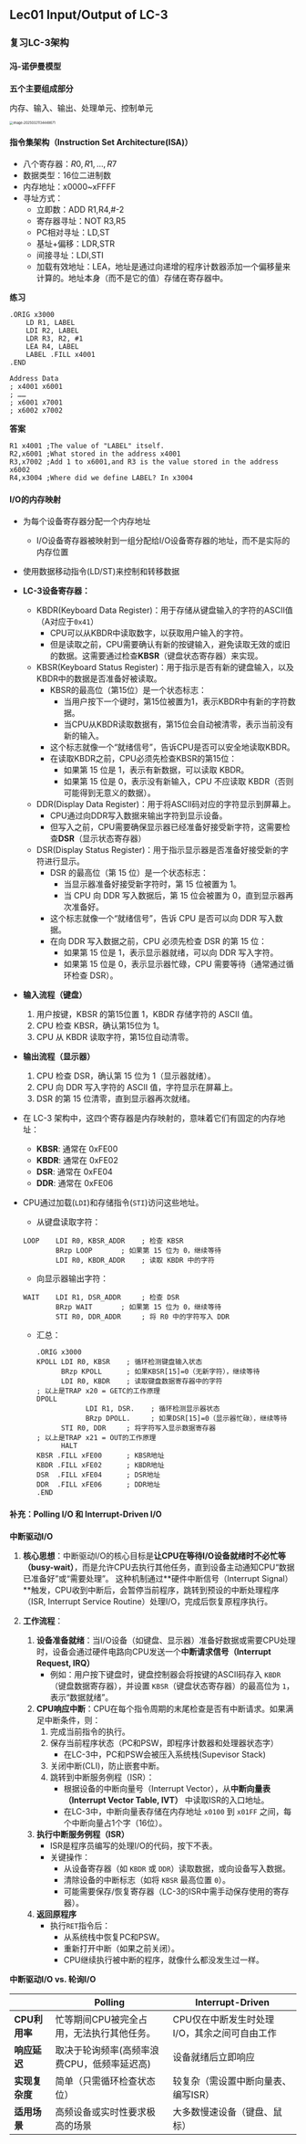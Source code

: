 ## Lec01 Input/Output of LC-3

### 复习LC-3架构

#### 冯-诺伊曼模型

**五个主要组成部分**

内存、输入、输出、处理单元、控制单元

<img src="/Users/hongshuo/Library/Application Support/typora-user-images/image-20250321134448671.png" alt="image-20250321134448671" style="zoom:40%;" />

#### 指令集架构（Instruction Set Architecture(ISA)）

- 八个寄存器：$R0,R1,\dots,R7$
- 数据类型：16位二进制数
- 内存地址：x0000~xFFFF
- 寻址方式：
  - 立即数：ADD R1,R4,#-2
  - 寄存器寻址：NOT R3,R5
  - PC相对寻址：LD,ST
  - 基址+偏移：LDR,STR
  - 间接寻址：LDI,STI
  - 加载有效地址：LEA，地址是通过向递增的程序计数器添加一个偏移量来计算的。地址本身（而不是它的值）存储在寄存器中。

**练习**

```code
.ORIG x3000
	LD R1, LABEL
	LDI R2, LABEL
	LDR R3, R2, #1
	LEA R4, LABEL
	LABEL .FILL x4001
.END

Address Data
; x4001 x6001
; ……
; x6001 x7001
; x6002 x7002
```

**答案**

```code
R1 x4001 ;The value of "LABEL" itself.
R2,x6001 ;What stored in the address x4001
R3,x7002 ;Add 1 to x6001,and R3 is the value stored in the address x6002
R4,x3004 ;Where did we define LABEL? In x3004
```

#### I/O的内存映射

- 为每个设备寄存器分配一个内存地址

  - I/O设备寄存器被映射到一组分配给I/O设备寄存器的地址，而不是实际的内存位置

- 使用数据移动指令(LD/ST)来控制和转移数据

- **LC-3设备寄存器：**

  - KBDR(Keyboard Data Register)：用于存储从键盘输入的字符的ASCII值（A对应于`0x41`）
    - CPU可以从KBDR中读取数字，以获取用户输入的字符。
    - 但是读取之前，CPU需要确认有新的按键输入，避免读取无效的或旧的数据。这需要通过检查**KBSR**（键盘状态寄存器）来实现。
  - KBSR(Keyboard Status Register)：用于指示是否有新的键盘输入，以及KBDR中的数据是否准备好被读取。
    - KBSR的最高位（第15位）是一个状态标志：
      - 当用户按下一个键时，第15位被置为1，表示KBDR中有新的字符数据。
      - 当CPU从KBDR读取数据有，第15位会自动被清零，表示当前没有新的输入。
    - 这个标志就像一个“就绪信号”，告诉CPU是否可以安全地读取KBDR。
    - 在读取KBDR之前，CPU必须先检查KBSR的第15位：
      - 如果第 15 位是 1，表示有新数据，可以读取 KBDR。
      - 如果第 15 位是 0，表示没有新输入，CPU 不应读取 KBDR（否则可能得到无意义的数据）。
  - DDR(Display Data Register)：用于将ASCII码对应的字符显示到屏幕上。
    - CPU通过向DDR写入数据来输出字符到显示设备。
    - 但写入之前，CPU需要确保显示器已经准备好接受新字符，这需要检查**DSR**（显示状态寄存器）
  - DSR(Display Status Register)：用于指示显示器是否准备好接受新的字符进行显示。
    - DSR 的最高位（第 15 位）是一个状态标志：
      - 当显示器准备好接受新字符时，第 15 位被置为 1。
      - 当 CPU 向 DDR 写入数据后，第 15 位会被置为 0，直到显示器再次准备好。
    - 这个标志就像一个“就绪信号”，告诉 CPU 是否可以向 DDR 写入数据。
    - 在向 DDR 写入数据之前，CPU 必须先检查 DSR 的第 15 位：
      - 如果第 15 位是 1，表示显示器就绪，可以向 DDR 写入字符。
      - 如果第 15 位是 0，表示显示器忙碌，CPU 需要等待（通常通过循环检查 DSR）。

- **输入流程（键盘）**

  1. 用户按键，KBSR 的第15位置 1，KBDR 存储字符的 ASCII 值。
  2. CPU 检查 KBSR，确认第15位为 1。
  3. CPU 从 KBDR 读取字符，第15位自动清零。

- **输出流程（显示器）**

  1. CPU 检查 DSR，确认第 15 位为 1（显示器就绪）。
  2. CPU 向 DDR 写入字符的 ASCII 值，字符显示在屏幕上。
  3. DSR 的第 15 位清零，直到显示器再次就绪。

- 在 LC-3 架构中，这四个寄存器是内存映射的，意味着它们有固定的内存地址：

  - **KBSR**: 通常在 0xFE00
  - **KBDR**: 通常在 0xFE02
  - **DSR**: 通常在 0xFE04
  - **DDR**: 通常在 0xFE06

- CPU通过加载(`LDI`)和存储指令(`STI`)访问这些地址。

  - 从键盘读取字符：

  ```code
  LOOP    LDI R0, KBSR_ADDR    ; 检查 KBSR
          BRzp LOOP       ; 如果第 15 位为 0，继续等待
          LDI R0, KBDR_ADDR    ; 读取 KBDR 中的字符
  ```

  - 向显示器输出字符：

  ```code
  WAIT    LDI R1, DSR_ADDR     ; 检查 DSR
          BRzp WAIT       ; 如果第 15 位为 0，继续等待
          STI R0, DDR_ADDR     ; 将 R0 中的字符写入 DDR
  ```

  - 汇总：

    ```code
    .ORIG x3000
    KPOLL LDI R0, KBSR    ; 循环检测键盘输入状态
          BRzp KPOLL      ; 如果KBSR[15]=0（无新字符），继续等待
          LDI R0, KBDR    ; 读取键盘数据寄存器中的字符
    ; 以上是TRAP x20 = GETC的工作原理
    DPOLL
    			LDI R1, DSR.    ; 循环检测显示器状态 
    			BRzp DPOLL.     ; 如果DSR[15]=0（显示器忙碌），继续等待
          STI R0, DDR     ; 将字符写入显示数据寄存器
    ; 以上是TRAP x21 = OUT的工作原理
          HALT
    KBSR .FILL xFE00      ; KBSR地址
    KBDR .FILL xFE02      ; KBDR地址
    DSR  .FILL xFE04      ; DSR地址
    DDR  .FILL xFE06      ; DDR地址
    .END
    ```


#### 补充：Polling I/O 和 Interrupt-Driven I/O

**中断驱动I/O**

1. **核心思想**：中断驱动I/O的核心目标是**让CPU在等待I/O设备就绪时不必忙等（busy-wait）**，而是允许CPU去执行其他任务，直到设备主动通知CPU“数据已准备好”或“需要处理”。
   这种机制通过**硬件中断信号（Interrupt Signal）**触发，CPU收到中断后，会暂停当前程序，跳转到预设的中断处理程序（ISR, Interrupt Service Routine）处理I/O，完成后恢复原程序执行。

2. **工作流程**：
   1. **设备准备就绪**：当I/O设备（如键盘、显示器）准备好数据或需要CPU处理时，设备会通过硬件电路向CPU发送一个**中断请求信号（Interrupt Request, IRQ）**
      - 例如：用户按下键盘时，键盘控制器会将按键的ASCII码存入 `KBDR`（键盘数据寄存器），并设置 `KBSR`（键盘状态寄存器）的最高位为 `1`，表示“数据就绪”。
   2. **CPU响应中断**：CPU在每个指令周期的末尾检查是否有中断请求。如果满足中断条件，则：
      1. 完成当前指令的执行。
      2. 保存当前程序状态（PC和PSW，即程序计数器和处理器状态字）
         - 在LC-3中，PC和PSW会被压入系统栈(Supevisor Stack)
      3. 关闭中断(CLI)，防止嵌套中断。
      4. 跳转到中断服务例程（ISR）：
         - 根据设备的中断向量号（Interrupt Vector），从**中断向量表（Interrupt Vector Table, IVT）** 中读取ISR的入口地址。
         - 在LC-3中，中断向量表存储在内存地址 `x0100` 到 `x01FF` 之间，每个中断向量占1个字（16位）。
   3. **执行中断服务例程（ISR）**
      - ISR是程序员编写的处理I/O的代码，按下不表。
      - 关键操作：
        - 从设备寄存器（如 `KBDR` 或 `DDR`）读取数据，或向设备写入数据。
        - 清除设备的中断标志（如将 `KBSR` 最高位置 `0`）。
        - 可能需要保存/恢复寄存器（LC-3的ISR中需手动保存使用的寄存器）。
   4. **返回原程序**
      - 执行`RET`指令后：
        - 从系统栈中恢复PC和PSW。
        - 重新打开中断（如果之前关闭）。
        - CPU继续执行被中断的程序，就像什么都没发生过一样。

**中断驱动I/O vs. 轮询I/O**

|                | Polling                                     | Interrupt-Driven                             |
| -------------- | ------------------------------------------- | -------------------------------------------- |
| **CPU利用率**  | 忙等期间CPU被完全占用，无法执行其他任务。   | CPU仅在中断发生时处理I/O，其余之间可自由工作 |
| **响应延迟**   | 取决于轮询频率(高频率浪费CPU，低频率延迟高) | 设备就绪后立即响应                           |
| **实现复杂度** | 简单（只需循环检查状态位）                  | 较复杂（需设置中断向量表、编写ISR）          |
| **适用场景**   | 高频设备或实时性要求极高的场景              | 大多数慢速设备（键盘、鼠标）                 |
